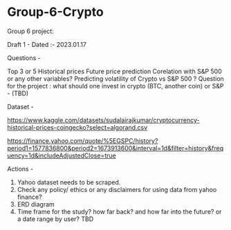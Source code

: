 # Group-6-Crypto
Group 6 project:

Draft 1 - Dated :- 2023.01.17


Questions -

Top 3 or 5
Historical prices
Future price prediction
Corelation with S&P 500 or any other variables?
Predicting volatility of Crypto vs S&P 500 ?
Question for the project : what should one invest in crypto (BTC, another coin) or S&P - (TBD)


Dataset -

https://www.kaggle.com/datasets/sudalairajkumar/cryptocurrency-historical-prices-coingecko?select=algorand.csv

https://finance.yahoo.com/quote/%5EGSPC/history?period1=1577836800&period2=1673913600&interval=1d&filter=history&frequency=1d&includeAdjustedClose=true


Actions -

1. Yahoo dataset needs to be scraped.
2. Check any policy/ ethics or any disclaimers for using data from yahoo finance?
3. ERD diagram
4. Time frame for the study? how far back? and how far into the future? or a date range by user? TBD
